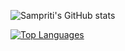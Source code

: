 ![Sampriti's GitHub stats](https://github-readme-stats.vercel.app/api?username=Sampriti2803&theme=algolia&show_icons=true)

[![Top Languages](https://github-readme-stats.vercel.app/api/top-langs/?username=Sampriti2803&layout=compact&theme=algolia)](https://github.com/Sampriti2803/github-readme-stats)
